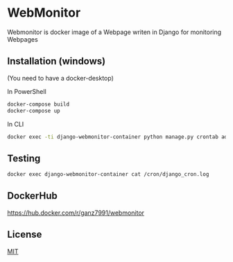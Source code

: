 # WebMonitor

Webmonitor is docker image of a Webpage writen in Django for monitoring Webpages

## Installation (windows)

(You need to have a docker-desktop)

In PowerShell

```bash
docker-compose build  
docker-compose up
```
 In CLI 

```bash
docker exec -ti django-webmonitor-container python manage.py crontab add     
```

## Testing 
```bash
docker exec django-webmonitor-container cat /cron/django_cron.log   
```


## DockerHub
https://hub.docker.com/r/ganz7991/webmonitor
## License
[MIT](https://choosealicense.com/licenses/mit/)
 
